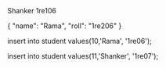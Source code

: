 <Student>
    <name>Shanker</name>
    <roll>1re106</roll>
</Student>

{
  "name": "Rama",
  "roll": "1re206"
}

insert into student
values(10,'Rama', '1re06');

insert into student
values(11,'Shanker', '1re07');